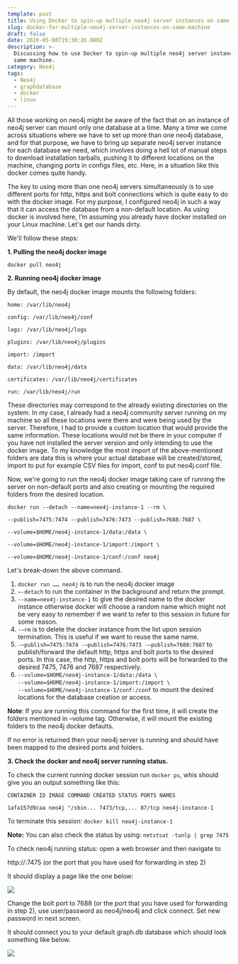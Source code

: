 ```yaml
---
template: post
title: Using Docker to spin-up multiple neo4j server instances on same machine
slug: docker-for-multiple-neo4j-server-instances-on-same-machine
draft: false
date: 2020-05-08T19:30:26.880Z
description: >-
  Discussing how to use Docker to spin-up multiple neo4j server instances on
  same machine.
category: Neo4j
tags:
  - Neo4j
  - graphdatabase
  - docker
  - linux
---
```

All those working on neo4j might be aware of the fact that on an instance of neo4j server can mount only one database at a time. Many a time we come across situations where we have to set up more than one neo4j database, and for that purpose, we have to bring up separate neo4j server instance for each database we need, which involves doing a hell lot of manual steps to download installation tarballs, pushing it to different locations on the machine, changing ports in configs files, etc. Here, in a situation like this docker comes quite handy.

The key to using more than one neo4j servers simultaneously is to use different ports for http, https and bolt connections which is quite easy to do with the docker image. For my purpose, I configured neo4j in such a way that it can access the database from a non-default location. As using docker is involved here, I’m assuming you already have docker installed on your Linux machine. Let's get our hands dirty.

We'll follow these steps:

**1. Pulling the neo4j docker image**

`docker pull neo4j`

**2. Running neo4j docker image**

 By default, the neo4j docker image mounts the following folders:

`home: /var/lib/neo4j`

`config: /var/lib/neo4j/conf`

`logs: /var/lib/neo4j/logs`

`plugins: /var/lib/neo4j/plugins`

`import: /import`

`data: /var/lib/neo4j/data`

`certificates: /var/lib/neo4j/certificates`

`run: /var/lib/neo4j/run`

These directories may correspond to the already existing directories on the system. In my case, I already had a neo4j community server running on my machine so all these locations were there and were being used by the server. Therefore, I had to provide a custom location that would provide the same information. These locations would not be there in your computer if you have not installed the server version and only intending to use the docker image. To my knowledge the most import of the above-mentioned folders are data this is where your actual database will be created/stored, import to put for example CSV files for import, conf to put neo4j.conf file.

Now, we're going to run the neo4j docker image taking care of running the server on non-default ports and also creating or mounting the required folders from the desired location.

`docker run --detach --name=neo4j-instance-1 --rm \`

`--publish=7475:7474 --publish=7476:7473 --publish=7688:7687 \`

`--volume=$HOME/neo4j-instance-1/data:/data \`

`--volume=$HOME/neo4j-instance-1/import:/import \`

`--volume=$HOME/neo4j-instance-1/conf:/conf neo4j`

Let's break-down the above command.

1. `docker run …… neo4j` is to run the neo4j docker image
2. `–-detach` to run the container in the background and return the prompt.
3. `--name=neo4j-instance-1` to give the desired name to the docker instance otherwise docker will choose a random name which might not be very easy to remember if we want to refer to this session in future for some reason.
4. `-–rm` is to delete the docker instance from the list upon session termination. This is useful if we want to reuse the same name.
5. `-–publish=7475:7474 -–publish=7476:7473 -–publish=7688:7687` to publish/forward the default http, https and bolt ports to the desired ports. In this case, the http, https and bolt ports will be forwarded to the desired 7475, 7476 and 7687 respectively.
6. `--volume=$HOME/neo4j-instance-1/data:/data \`\
   `--volume=$HOME/neo4j-instance-1/import:/import \`\
   `--volume=$HOME/neo4j-instance-1/conf:/conf` to mount the desired locations for the database creation or access.

**Note**: If you are running this command for the first time, it will create the folders mentioned in –volume tag. Otherwise, it will mount the existing folders to the neo4j docker defaults.

If no error is returned then your neo4j server is running and should have been mapped to the desired ports and folders.

**3. Check the docker and neo4j server running status.**

To check the current running docker session run `docker ps`, whis should give you an output something like this:

`CONTAINER ID IMAGE COMMAND CREATED STATUS PORTS NAMES`

`1afa157d9caa neo4j "/sbin... 7473/tcp,... 87/tcp neo4j-instance-1`

To terminate this session: `docker kill neo4j-instance-1`

**Note:** You can also check the status by using: `netstsat -tunlp | grep 7475` 

To check neo4j running status: open a web browser and then navigate to

http://<hostname-of-machine>:7475 (or the port that you have used for forwarding in step 2)

It should display a page like the one below:

![](/media/neo4j1.png)

Change the bolt port to 7688 (or the port that you have used for forwarding in step 2), use user/password as neo4j/neo4j and click connect. Set new password in next screen.

It should connect you to your default graph.db database which should look something like below.

![](/media/neo4j2.png)
